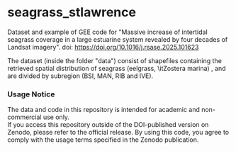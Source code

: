 # seagrass_stlawrence
Dataset and example of GEE code for "Massive increase of intertidal seagrass coverage in a large estuarine system revealed by four decades of Landsat imagery". doi: https://doi.org/10.1016/j.rsase.2025.101623

The dataset (inside the folder "data") consist of shapefiles containing the retrieved spatial distribution of seagrass (eelgrass, \itZostera marina) , and are divided by subregion (BSI, MAN, RIB and IVE).

### Usage Notice
The data and code in this repository is intended for academic and non-commercial use only.  
If you access this repository outside of the DOI-published version on Zenodo, please refer to the official release. By using this code, you agree to comply with the usage terms specified in the Zenodo publication.
